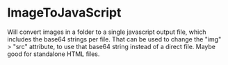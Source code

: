 # ImageToJavaScript
Will convert images in a folder to a single javascript output file, which includes the base64 strings per file. That can be used to change the "img" > "src" attribute, to use that base64 string instead of a direct file. Maybe good for standalone HTML files.
